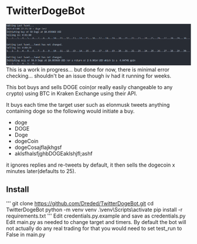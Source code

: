 # TwitterDogeBot
![Example_Screenshot](screencap.png?raw=true "Example")
This is a work in progress... but done for now, there is minimal error checking... shouldn't be an issue though iv had it running for weeks.

This bot buys and sells DOGE coin(or really easily changeable to any crypto) using BTC in Kraken Exchange using their API.

It buys each time the target user such as elonmusk tweets anything containing doge so the following would initiate a buy.
* doge
* DOGE
* Doge
* dogeCoin
* dogeCosajflajkhgsf
* aklsfhalsfjghbDOGEaklshjfl;ashf

it ignores replies and re-tweets by default, it then sells the dogecoin x minutes later(defaults to 25).

## Install
'''
git clone https://github.com/Dreded/TwitterDogeBot.git
cd TwitterDogeBot
python -m venv venv
.\venv\Scripts\activate
pip install -r requirements.txt
'''
Edit credentials.py.example and save as credentials.py
Edit main.py as needed to change target and timers.
By default the bot will not actually do any real trading for that you would need to set test_run to False in main.py